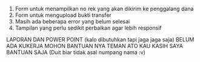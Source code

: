 1. Form untuk menampilkan no rek yang akan dikirim ke penggalang dana
2. Form untuk mengupload bukti transfer
3. Masih ada beberapa error yang belum selesai
4. Tampilan yang perlu sedikit perbaikan agar lebih responsif

LAPORAN DAN POWER POINT (kalo dibutuhkan tapi jaga jaga saja) BELUM ADA KUKERJA
MOHON BANTUAN NYA TEMAN ATO KAU KASIH SAYA BANTUAN SAJA (Duit biar tidak asal numpang nama :v)
